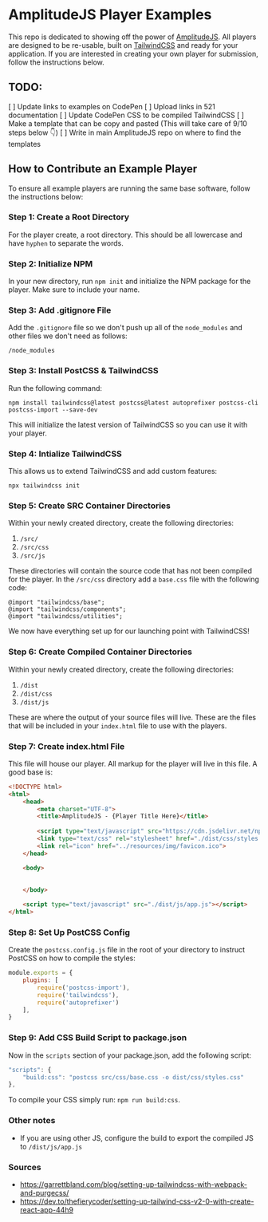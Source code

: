 # AmplitudeJS Player Examples

This repo is dedicated to showing off the power of [AmplitudeJS](https://github.com/serversideup/amplitudejs). All players are designed to be re-usable, built on [TailwindCSS](https://tailwindcss.com/) and ready for your application. If you are interested in creating your own player for submission, follow the instructions below.

## TODO:
[ ] Update links to examples on CodePen
[ ] Upload links in 521 documentation
[ ] Update CodePen CSS to be compiled TailwindCSS
[ ] Make a template that can be copy and pasted (This will take care of 9/10 steps below 👇)
[ ] Write in main AmplitudeJS repo on where to find the templates

## How to Contribute an Example Player
To ensure all example players are running the same base software, follow the instructions below:

### Step 1: Create a Root Directory
For the player create, a root directory. This should be all lowercase and have `hyphen` to separate the words.

### Step 2: Initialize NPM
In your new directory, run `npm init` and initialize the NPM package for the player. Make sure to include your name.

### Step 3: Add .gitignore File
Add the `.gitignore` file so we don't push up all of the `node_modules` and other files we don't need as follows:

```
/node_modules
```

### Step 3: Install PostCSS & TailwindCSS
Run the following command:
```
npm install tailwindcss@latest postcss@latest autoprefixer postcss-cli postcss-import --save-dev
```

This will initialize the latest version of TailwindCSS so you can use it with your player.

### Step 4: Intialize TailwindCSS
This allows us to extend TailwindCSS and add custom features:
```
npx tailwindcss init
```

### Step 5: Create SRC Container Directories
Within your newly created directory, create the following directories:

1. `/src/`
2. `/src/css`
3. `/src/js`

These directories will contain the source code that has not been compiled for the player.
In the `/src/css` directory add a `base.css` file with the following code:

```
@import "tailwindcss/base";
@import "tailwindcss/components";
@import "tailwindcss/utilities";
``` 

We now have everything set up for our launching point with TailwindCSS!

### Step 6: Create Compiled Container Directories
Within your newly created directory, create the following directories:

1. `/dist`
2. `/dist/css`
3. `/dist/js`

These are where the output of your source files will live. These are the files that will be included in your `index.html` file to use with the players.

### Step 7: Create index.html File
This file will house our player. All markup for the player will live in this file. A good base is:
```html
<!DOCTYPE html>
<html>
    <head>
        <meta charset="UTF-8">
        <title>AmplitudeJS - {Player Title Here}</title>
        
        <script type="text/javascript" src="https://cdn.jsdelivr.net/npm/amplitudejs@{{version-number}}/dist/amplitude.js"></script>
        <link type="text/css" rel="stylesheet" href="./dist/css/styles.css"/>
        <link rel="icon" href="../resources/img/favicon.ico">
    </head>

    <body>
        
        
    </body>

    <script type="text/javascript" src="./dist/js/app.js"></script>
</html>
```

### Step 8: Set Up PostCSS Config
Create the `postcss.config.js` file in the root of your directory to instruct PostCSS on how to compile the styles:

```js
module.exports = {
    plugins: [
        require('postcss-import'),
        require('tailwindcss'),
        require('autoprefixer')
    ],
}
```

### Step 9: Add CSS Build Script to package.json
Now in the `scripts` section of your package.json, add the following script:

```js
"scripts": {
    "build:css": "postcss src/css/base.css -o dist/css/styles.css"
},
```

To compile your CSS simply run: `npm run build:css`.

### Other notes
* If you are using other JS, configure the build to export the compiled JS to `/dist/js/app.js`

### Sources
- https://garrettbland.com/blog/setting-up-tailwindcss-with-webpack-and-purgecss/
- https://dev.to/thefierycoder/setting-up-tailwind-css-v2-0-with-create-react-app-44h9